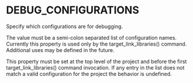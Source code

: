   

# DEBUG_CONFIGURATIONS  
Specify which configurations are for debugging.  

The value must be a semi-colon separated list of configuration names.
Currently this property is used only by the target_link_libraries()
command.  Additional uses may be defined in the future.  

This property must be set at the top level of the project and before
the first target_link_libraries() command invocation.  If any entry in
the list does not match a valid configuration for the project the
behavior is undefined.  

